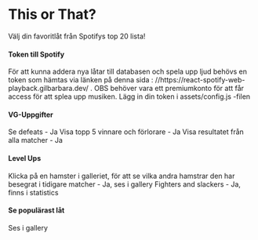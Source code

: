 <h1>This or That? </h1>

Välj din favoritlåt från Spotifys top 20 lista!

<h4>Token till Spotify </h4>
För att kunna addera nya låtar till databasen och spela upp ljud behövs en token som hämtas via länken på denna sida : //https://react-spotify-web-playback.gilbarbara.dev/ . OBS behöver vara ett premiumkonto för att får access för att splea upp musiken.
Lägg in din token i assets/config.js -filen

<h4>VG-Uppgifter</h4>
Se defeats - Ja
Visa topp 5 vinnare och förlorare - Ja
Visa resultatet från alla matcher - Ja

<h4>Level Ups</h4>
Klicka på en hamster i galleriet, för att se vilka andra hamstrar den har besegrat i tidigare matcher - Ja, ses i gallery
Fighters and slackers - Ja, finns i statistics

<h4>Se populärast låt</h4> 
Ses i gallery
